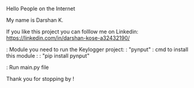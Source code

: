 Hello People on the Internet

My name is Darshan K.

If you like this project you can folllow me on Linkedin: https://linkedin.com/in/darshan-kose-a32432190/


: Module you need to run the Keylogger project:
: "pynput"
: cmd to install this module :
: "pip install pynput"

: Run main.py file 


Thank you for stopping by  !

